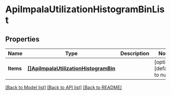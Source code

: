 # ApiImpalaUtilizationHistogramBinList

## Properties
Name | Type | Description | Notes
------------ | ------------- | ------------- | -------------
**Items** | [**[]ApiImpalaUtilizationHistogramBin**](ApiImpalaUtilizationHistogramBin.md) |  | [optional] [default to null]

[[Back to Model list]](../README.md#documentation-for-models) [[Back to API list]](../README.md#documentation-for-api-endpoints) [[Back to README]](../README.md)


